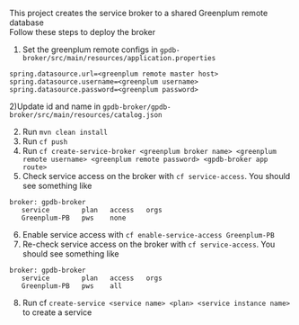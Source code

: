 
This project creates the service broker to a shared Greenplum remote database <br />
Follow these steps to deploy the broker <br />

1) Set the greenplum remote configs in `gpdb-broker/src/main/resources/application.properties`
```
spring.datasource.url=<greenplum remote master host>
spring.datasource.username=<greenplum username>
spring.datasource.password=<greenplum password>
```
2)Update id and name in `gpdb-broker/gpdb-broker/src/main/resources/catalog.json`

2) Run `mvn clean install` 
3) Run `cf push`
4) Run `cf create-service-broker <greenplum broker name> <greenplum remote username> <greenplum remote password> <gpdb-broker app route>`
5) Check service access on the broker with `cf service-access`. You should see something like 
```
broker: gpdb-broker
   service        plan   access   orgs
   Greenplum-PB   pws    none

```
6) Enable service access with `cf enable-service-access Greenplum-PB`
7) Re-check service access on the broker with `cf service-access`. You should see something like 
```
broker: gpdb-broker
   service        plan   access   orgs
   Greenplum-PB   pws    all
```
8) Run cf `create-service <service name> <plan> <service instance name>` to create a service

